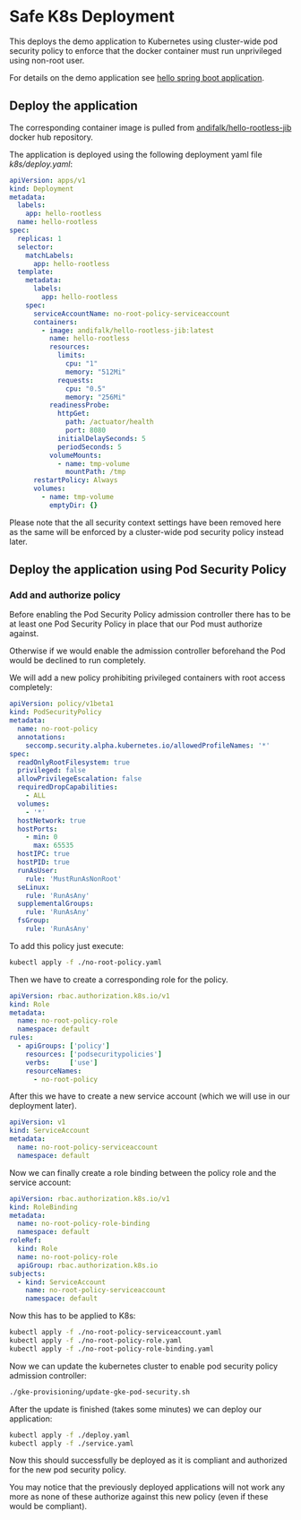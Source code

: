 # Safe K8s Deployment

This deploys the demo application to Kubernetes using cluster-wide pod security policy
to enforce that the docker container must run unprivileged using non-root user.

For details on the demo application see [hello spring boot application](../step1-hello-spring-boot).
  
## Deploy the application

The corresponding container image is pulled 
from [andifalk/hello-rootless-jib](https://cloud.docker.com/repository/registry-1.docker.io/andifalk/hello-rootless-jib) 
docker hub repository.

The application is deployed using the following deployment yaml file _k8s/deploy.yaml_:

```yaml
apiVersion: apps/v1
kind: Deployment
metadata:
  labels:
    app: hello-rootless
  name: hello-rootless
spec:
  replicas: 1
  selector:
    matchLabels:
      app: hello-rootless
  template:
    metadata:
      labels:
        app: hello-rootless
    spec:
      serviceAccountName: no-root-policy-serviceaccount
      containers:
        - image: andifalk/hello-rootless-jib:latest
          name: hello-rootless
          resources:
            limits:
              cpu: "1"
              memory: "512Mi"
            requests:
              cpu: "0.5"
              memory: "256Mi"
          readinessProbe:
            httpGet:
              path: /actuator/health
              port: 8080
            initialDelaySeconds: 5
            periodSeconds: 5
          volumeMounts:
            - name: tmp-volume
              mountPath: /tmp
      restartPolicy: Always
      volumes:
        - name: tmp-volume
          emptyDir: {}
```

Please note that the all security context settings have been removed here as the same will be enforced by a 
cluster-wide pod security policy instead later.

## Deploy the application using Pod Security Policy

### Add and authorize policy 

Before enabling the Pod Security Policy admission controller there has to be
at least one Pod Security Policy in place that our Pod must authorize against.

Otherwise if we would enable the admission controller beforehand the Pod would
be declined to run completely.

We will add a new policy prohibiting privileged containers with root access completely:

```yaml
apiVersion: policy/v1beta1
kind: PodSecurityPolicy
metadata:
  name: no-root-policy
  annotations:
    seccomp.security.alpha.kubernetes.io/allowedProfileNames: '*'
spec:
  readOnlyRootFilesystem: true
  privileged: false
  allowPrivilegeEscalation: false
  requiredDropCapabilities:
    - ALL
  volumes:
    - '*'
  hostNetwork: true
  hostPorts:
    - min: 0
      max: 65535
  hostIPC: true
  hostPID: true
  runAsUser:
    rule: 'MustRunAsNonRoot'
  seLinux:
    rule: 'RunAsAny'
  supplementalGroups:
    rule: 'RunAsAny'
  fsGroup:
    rule: 'RunAsAny'
```

To add this policy just execute:

```bash
kubectl apply -f ./no-root-policy.yaml
```

Then we have to create a corresponding role for the policy.

```yaml
apiVersion: rbac.authorization.k8s.io/v1
kind: Role
metadata:
  name: no-root-policy-role
  namespace: default
rules:
  - apiGroups: ['policy']
    resources: ['podsecuritypolicies']
    verbs:     ['use']
    resourceNames:
      - no-root-policy
```

After this we have to create a new service account (which we will use in our deployment later).

```yaml
apiVersion: v1
kind: ServiceAccount
metadata:
  name: no-root-policy-serviceaccount
  namespace: default
```

Now we can finally create a role binding between the policy role and the service account:

```yaml
apiVersion: rbac.authorization.k8s.io/v1
kind: RoleBinding
metadata:
  name: no-root-policy-role-binding
  namespace: default
roleRef:
  kind: Role
  name: no-root-policy-role
  apiGroup: rbac.authorization.k8s.io
subjects:
  - kind: ServiceAccount
    name: no-root-policy-serviceaccount
    namespace: default
```

Now this has to be applied to K8s:

```bash
kubectl apply -f ./no-root-policy-serviceaccount.yaml
kubectl apply -f ./no-root-policy-role.yaml
kubectl apply -f ./no-root-policy-role-binding.yaml
```

Now we can update the kubernetes cluster to enable pod security policy admission controller:

```bash
./gke-provisioning/update-gke-pod-security.sh
```

After the update is finished (takes some minutes) we can deploy our application:

```bash
kubectl apply -f ./deploy.yaml
kubectl apply -f ./service.yaml
```

Now this should successfully be deployed as it is compliant and authorized for the new pod security policy.

You may notice that the previously deployed applications will not work any more as none of these authorize against
this new policy (even if these would be compliant).